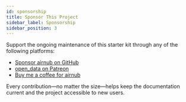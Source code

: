 ```yaml
---
id: sponsorship
title: Sponsor This Project
sidebar_label: Sponsorship
sidebar_position: 3
---
```


Support the ongoing maintenance of this starter kit through any of the following platforms:

- [Sponsor airnub on GitHub](https://github.com/sponsors/airnub)
- [open_data on Patreon](https://patreon.com/open_data)
- [Buy me a coffee for airnub](https://buymeacoffee.com/airnub)

Every contribution—no matter the size—helps keep the documentation current and the project accessible to new users.
